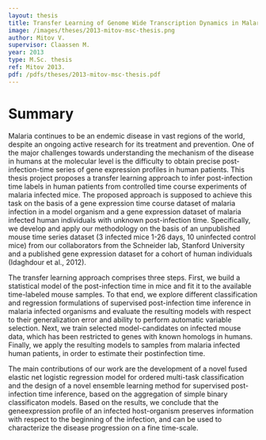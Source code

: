 ```yaml
---
layout: thesis
title: Transfer Learning of Genome Wide Transcription Dynamics in Malaria Infection
image: /images/theses/2013-mitov-msc-thesis.png
author: Mitov V.
supervisor: Claassen M.
year: 2013
type: M.Sc. thesis
ref: Mitov 2013.
pdf: /pdfs/theses/2013-mitov-msc-thesis.pdf
---
```


# Summary

Malaria continues to be an endemic disease in vast regions of the world, despite an ongoing active research for its treatment and prevention. One of the major challenges towards understanding the mechanism of the disease in humans at the molecular level is the difficulty to obtain precise post-infection-time series of gene expression profiles in human patients. This thesis project proposes a transfer learning approach to infer post-infection time labels in human patients from controlled time course experiments of malaria infected mice. The proposed approach is supposed to achieve this task on the basis of a gene expression time course dataset of malaria infection in a model organism and a gene expression dataset of malaria infected human individuals with unknown post-infection time. Specifically, we develop and apply our methodology on the basis of an unpublished mouse time series dataset (3 infected mice 1-26 days, 10 uninfected control mice) from our collaborators from the Schneider lab, Stanford University and a published gene expression dataset for a cohort of human individuals (Idaghdour et al., 2012).

The transfer learning approach comprises three steps. First, we build a statistical model of the post-infection time in mice and fit it to the available time-labeled mouse samples. To that end, we explore different classification and regression formulations of supervised post-infection time inference in malaria infected organisms and evaluate the resulting models with respect to their generalization error and ability to perform automatic variable selection. Next, we train selected model-candidates on infected mouse data, which has been restricted to genes with known homologs in humans. Finally, we apply the resulting models to samples from malaria infected human patients, in order to estimate their postinfection time. 

The main contributions of our work are the development of a novel fused elastic net logistic regression model for ordered multi-task classification and the design of a novel ensemble learning method for supervised post-infection time inference, based on the aggregation of simple binary classificaton models. Based on the results, we conclude that the geneexpression profile of an infected host-organism preserves information with respect to the beginning of the infection, and can be used to characterize the disease progression on a fine time-scale.